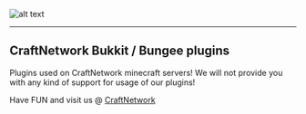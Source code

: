 
![alt text](http://www.craft.si/images/theme/logo/logo_v2.png "CraftNetwork Minecraft Servers!")

***

## CraftNetwork Bukkit / Bungee plugins

Plugins used on CraftNetwork minecraft servers!
We will not provide you with any kind of support for usage of our plugins!

Have FUN and visit us @ [CraftNetwork](http://www.craft.si)

